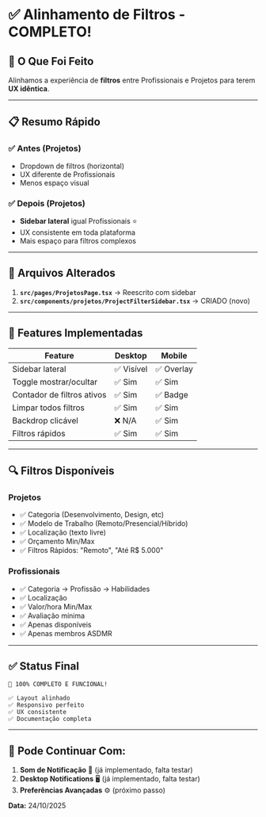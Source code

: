 # ✅ Alinhamento de Filtros - COMPLETO!

## 🎯 O Que Foi Feito
Alinhamos a experiência de **filtros** entre Profissionais e Projetos para terem **UX idêntica**.

---

## 📋 Resumo Rápido

### ✅ Antes (Projetos)
- Dropdown de filtros (horizontal)
- UX diferente de Profissionais
- Menos espaço visual

### ✅ Depois (Projetos) 
- **Sidebar lateral** igual Profissionais ⭐
- UX consistente em toda plataforma
- Mais espaço para filtros complexos

---

## 📁 Arquivos Alterados

1. **`src/pages/ProjetosPage.tsx`** → Reescrito com sidebar
2. **`src/components/projetos/ProjectFilterSidebar.tsx`** → CRIADO (novo)

---

## 🎨 Features Implementadas

| Feature | Desktop | Mobile |
|---------|---------|--------|
| Sidebar lateral | ✅ Visível | ✅ Overlay |
| Toggle mostrar/ocultar | ✅ Sim | ✅ Sim |
| Contador de filtros ativos | ✅ Sim | ✅ Badge |
| Limpar todos filtros | ✅ Sim | ✅ Sim |
| Backdrop clicável | ❌ N/A | ✅ Sim |
| Filtros rápidos | ✅ Sim | ✅ Sim |

---

## 🔍 Filtros Disponíveis

### Projetos
- ✅ Categoria (Desenvolvimento, Design, etc)
- ✅ Modelo de Trabalho (Remoto/Presencial/Híbrido)
- ✅ Localização (texto livre)
- ✅ Orçamento Min/Max
- ✅ Filtros Rápidos: "Remoto", "Até R$ 5.000"

### Profissionais
- ✅ Categoria → Profissão → Habilidades
- ✅ Localização
- ✅ Valor/hora Min/Max
- ✅ Avaliação mínima
- ✅ Apenas disponíveis
- ✅ Apenas membros ASDMR

---

## ✅ Status Final

```
🎉 100% COMPLETO E FUNCIONAL!

✅ Layout alinhado
✅ Responsivo perfeito
✅ UX consistente
✅ Documentação completa
```

---

## 🚀 Pode Continuar Com:

1. **Som de Notificação** 🔔 (já implementado, falta testar)
2. **Desktop Notifications** 🖥️ (já implementado, falta testar)
3. **Preferências Avançadas** ⚙️ (próximo passo)

**Data:** 24/10/2025
